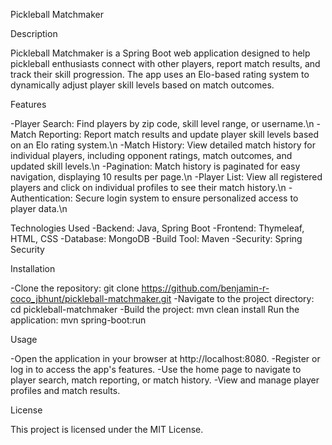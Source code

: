 Pickleball Matchmaker


Description

Pickleball Matchmaker is a Spring Boot web application designed to help pickleball enthusiasts connect with other players, report match results, and track their skill progression. The app uses an Elo-based rating system to dynamically adjust player skill levels based on match outcomes.  

Features

-Player Search: Find players by zip code, skill level range, or username.\n
-Match Reporting: Report match results and update player skill levels based on an Elo rating system.\n
-Match History: View detailed match history for individual players, including opponent ratings, match outcomes, and updated skill levels.\n
-Pagination: Match history is paginated for easy navigation, displaying 10 results per page.\n
-Player List: View all registered players and click on individual profiles to see their match history.\n
-Authentication: Secure login system to ensure personalized access to player data.\n

Technologies Used
-Backend: Java, Spring Boot
-Frontend: Thymeleaf, HTML, CSS
-Database: MongoDB
-Build Tool: Maven
-Security: Spring Security

Installation

-Clone the repository:
git clone https://github.com/benjamin-r-coco_jbhunt/pickleball-matchmaker.git
-Navigate to the project directory:
cd pickleball-matchmaker
-Build the project:
mvn clean install
Run the application:
mvn spring-boot:run

Usage

-Open the application in your browser at http://localhost:8080.
-Register or log in to access the app's features.
-Use the home page to navigate to player search, match reporting, or match history.
-View and manage player profiles and match results.


License

This project is licensed under the MIT License.

